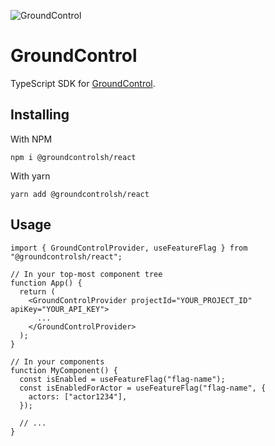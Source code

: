 ![GroundControl](https://github.com/groundcontrolsh/groundcontrol/raw/main/images/hero.png)

# GroundControl

TypeScript SDK for [GroundControl](https://groundcontrol.sh/).

## Installing

With NPM

```shell
npm i @groundcontrolsh/react
```

With yarn

```shell
yarn add @groundcontrolsh/react
```

## Usage

```tsx
import { GroundControlProvider, useFeatureFlag } from "@groundcontrolsh/react";

// In your top-most component tree
function App() {
  return (
    <GroundControlProvider projectId="YOUR_PROJECT_ID" apiKey="YOUR_API_KEY">
      ...
    </GroundControlProvider>
  );
}

// In your components
function MyComponent() {
  const isEnabled = useFeatureFlag("flag-name");
  const isEnabledForActor = useFeatureFlag("flag-name", {
    actors: ["actor1234"],
  });

  // ...
}
```

